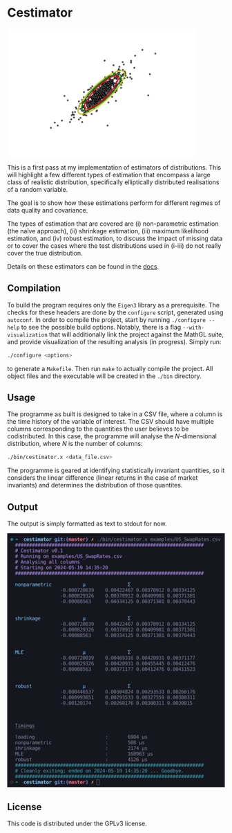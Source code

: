 # Cestimator
![](./cestimator.png)

This is a first pass at my implementation of estimators of distributions. This will highlight a few different types of estimation that encompass a large class of realistic distribution, specifically elliptically distributed realisations of a random variable.

The goal is to show how these estimations perform for different regimes of data quality and covariance. 

The types of estimation that are covered are (i) non-parametric estimation (the naïve approach), (ii) shrinkage estimation, (iii) maximum likelihood estimation, and (iv) robust estimation, to discuss the impact of missing data or to cover the cases where the test distributions used in (i-iii) do not really cover the true distribution.

Details on these estimators can be found in the [docs](https://github.com/trbritt/cestimator/tree/master/docs).


## Compilation

To build the program requires only the `Eigen3` library as a prerequisite. The checks for these headers are done by the `configure` script, generated using `autoconf`. In order to compile the project, start by running `./configure --help` to see the possible build options. Notably, there is a flag `--with-visualization` that will additionally link the project against the MathGL suite, and provide visualization of the resulting analysis (in progress). Simply run:

```bash
./configure <options>
```
to generate a `Makefile`. Then run `make` to actually compile the project. All object files and the executable will be created in the `./bin` directory. 

## Usage

The programme as built is designed to take in a CSV file, where a column is the time history of the variable of interest. The CSV should have multiple columns corresponding to the quantities the user believes to be codistributed. In this case, the programme will analyse the $N$-dimensional distribution, where $N$ is the number of columns:

```bash
./bin/cestimator.x <data_file.csv> 
```

The programme is geared at identifying statistically invariant quantities, so it considers the linear difference (linear returns in the case of market invariants) and determines the distribution of those quantites.

## Output

The output is simply formatted as text to stdout for now.

![](./examples/US_SwapRates.png)

## License

This code is distributed under the GPLv3 license.